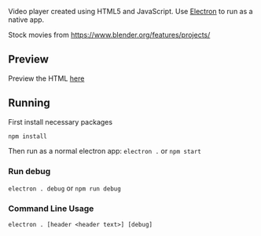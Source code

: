 Video player created using HTML5 and JavaScript. Use [Electron](https://electron.atom.io/) to run as a native app.

Stock movies from https://www.blender.org/features/projects/

## Preview

Preview the HTML [here](http://htmlpreview.github.io/?https://github.com/tfbirk/video-player/blob/master/index.html)

## Running

First install necessary packages

`npm install`

Then run as a normal electron app:
`electron .` or `npm start`

### Run debug
`electron . debug` or `npm run debug`

### Command Line Usage

`electron . [header <header text>] [debug]`